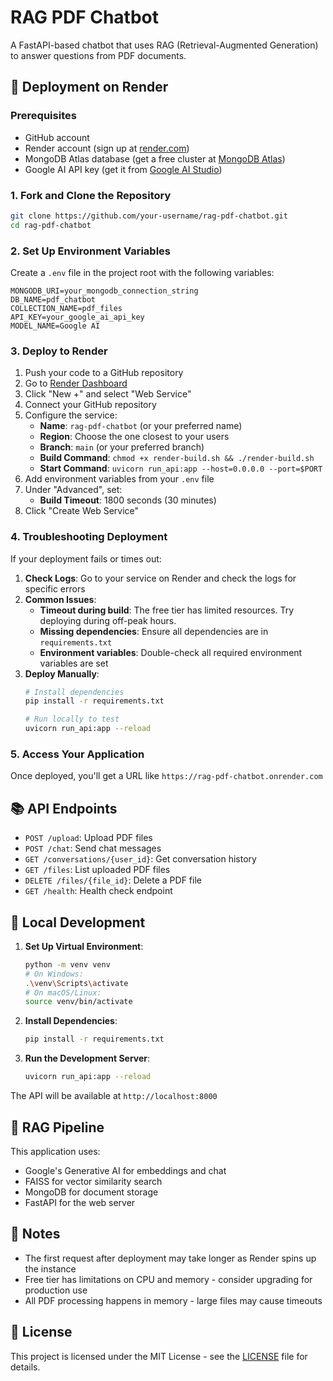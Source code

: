 # RAG PDF Chatbot

A FastAPI-based chatbot that uses RAG (Retrieval-Augmented Generation) to answer questions from PDF documents.

## 🚀 Deployment on Render

### Prerequisites
- GitHub account
- Render account (sign up at [render.com](https://render.com/))
- MongoDB Atlas database (get a free cluster at [MongoDB Atlas](https://www.mongodb.com/cloud/atlas/register))
- Google AI API key (get it from [Google AI Studio](https://makersuite.google.com/))

### 1. Fork and Clone the Repository
```bash
git clone https://github.com/your-username/rag-pdf-chatbot.git
cd rag-pdf-chatbot
```

### 2. Set Up Environment Variables
Create a `.env` file in the project root with the following variables:
```
MONGODB_URI=your_mongodb_connection_string
DB_NAME=pdf_chatbot
COLLECTION_NAME=pdf_files
API_KEY=your_google_ai_api_key
MODEL_NAME=Google AI
```

### 3. Deploy to Render
1. Push your code to a GitHub repository
2. Go to [Render Dashboard](https://dashboard.render.com/)
3. Click "New +" and select "Web Service"
4. Connect your GitHub repository
5. Configure the service:
   - **Name**: `rag-pdf-chatbot` (or your preferred name)
   - **Region**: Choose the one closest to your users
   - **Branch**: `main` (or your preferred branch)
   - **Build Command**: `chmod +x render-build.sh && ./render-build.sh`
   - **Start Command**: `uvicorn run_api:app --host=0.0.0.0 --port=$PORT`
6. Add environment variables from your `.env` file
7. Under "Advanced", set:
   - **Build Timeout**: 1800 seconds (30 minutes)
8. Click "Create Web Service"

### 4. Troubleshooting Deployment
If your deployment fails or times out:
1. **Check Logs**: Go to your service on Render and check the logs for specific errors
2. **Common Issues**:
   - **Timeout during build**: The free tier has limited resources. Try deploying during off-peak hours.
   - **Missing dependencies**: Ensure all dependencies are in `requirements.txt`
   - **Environment variables**: Double-check all required environment variables are set
3. **Deploy Manually**:
   ```bash
   # Install dependencies
   pip install -r requirements.txt
   
   # Run locally to test
   uvicorn run_api:app --reload
   ```

### 5. Access Your Application
Once deployed, you'll get a URL like `https://rag-pdf-chatbot.onrender.com`

## 📚 API Endpoints

- `POST /upload`: Upload PDF files
- `POST /chat`: Send chat messages
- `GET /conversations/{user_id}`: Get conversation history
- `GET /files`: List uploaded PDF files
- `DELETE /files/{file_id}`: Delete a PDF file
- `GET /health`: Health check endpoint

## 🔧 Local Development

1. **Set Up Virtual Environment**:
   ```bash
   python -m venv venv
   # On Windows:
   .\venv\Scripts\activate
   # On macOS/Linux:
   source venv/bin/activate
   ```

2. **Install Dependencies**:
   ```bash
   pip install -r requirements.txt
   ```

3. **Run the Development Server**:
   ```bash
   uvicorn run_api:app --reload
   ```

The API will be available at `http://localhost:8000`

## 🤖 RAG Pipeline
This application uses:
- Google's Generative AI for embeddings and chat
- FAISS for vector similarity search
- MongoDB for document storage
- FastAPI for the web server

## 📝 Notes
- The first request after deployment may take longer as Render spins up the instance
- Free tier has limitations on CPU and memory - consider upgrading for production use
- All PDF processing happens in memory - large files may cause timeouts

## 📄 License
This project is licensed under the MIT License - see the [LICENSE](LICENSE) file for details.
